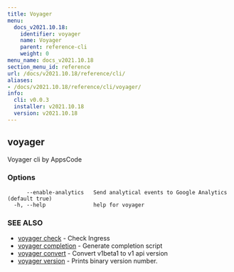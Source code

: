 ```yaml
---
title: Voyager
menu:
  docs_v2021.10.18:
    identifier: voyager
    name: Voyager
    parent: reference-cli
    weight: 0
menu_name: docs_v2021.10.18
section_menu_id: reference
url: /docs/v2021.10.18/reference/cli/
aliases:
- /docs/v2021.10.18/reference/cli/voyager/
info:
  cli: v0.0.3
  installer: v2021.10.18
  version: v2021.10.18
---
```


## voyager

Voyager cli by AppsCode

### Options

```
      --enable-analytics   Send analytical events to Google Analytics (default true)
  -h, --help               help for voyager
```

### SEE ALSO

* [voyager check](/docs/v2021.10.18/reference/cli/voyager_check)	 - Check Ingress
* [voyager completion](/docs/v2021.10.18/reference/cli/voyager_completion)	 - Generate completion script
* [voyager convert](/docs/v2021.10.18/reference/cli/voyager_convert)	 - Convert v1beta1 to v1 api version
* [voyager version](/docs/v2021.10.18/reference/cli/voyager_version)	 - Prints binary version number.


